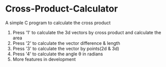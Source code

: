 # Cross-Product-Calculator
A simple C program to calculate the cross product
1. Press '1' to calculate the 3d vectors by cross product and calculate the area
2. Press '2' to calculate the vector difference & length
3. Press '3' to calculate the vector by points(2d & 3d)
4. Press '4' to calculate the angle θ in radians
5. More features in development

